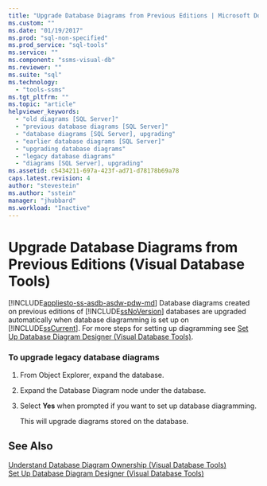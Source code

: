 ```yaml
---
title: "Upgrade Database Diagrams from Previous Editions | Microsoft Docs"
ms.custom: ""
ms.date: "01/19/2017"
ms.prod: "sql-non-specified"
ms.prod_service: "sql-tools"
ms.service: ""
ms.component: "ssms-visual-db"
ms.reviewer: ""
ms.suite: "sql"
ms.technology: 
  - "tools-ssms"
ms.tgt_pltfrm: ""
ms.topic: "article"
helpviewer_keywords: 
  - "old diagrams [SQL Server]"
  - "previous database diagrams [SQL Server]"
  - "database diagrams [SQL Server], upgrading"
  - "earlier database diagrams [SQL Server]"
  - "upgrading database diagrams"
  - "legacy database diagrams"
  - "diagrams [SQL Server], upgrading"
ms.assetid: c5434211-697a-423f-ad71-d78178b69a78
caps.latest.revision: 4
author: "stevestein"
ms.author: "sstein"
manager: "jhubbard"
ms.workload: "Inactive"
---
```

# Upgrade Database Diagrams from Previous Editions (Visual Database Tools)
[!INCLUDE[appliesto-ss-asdb-asdw-pdw-md](../../includes/appliesto-ss-asdb-asdw-pdw-md.md)]
Database diagrams created on previous editions of [!INCLUDE[ssNoVersion](../../includes/ssnoversion_md.md)] databases are upgraded automatically when database diagramming is set up on [!INCLUDE[ssCurrent](../../includes/sscurrent_md.md)]. For more steps for setting up diagramming see [Set Up Database Diagram Designer (Visual Database Tools)](../../ssms/visual-db-tools/set-up-database-diagram-designer-visual-database-tools.md).  
  
### To upgrade legacy database diagrams  
  
1.  From Object Explorer, expand the database.  
  
2.  Expand the Database Diagram node under the database.  
  
3.  Select **Yes** when prompted if you want to set up database diagramming.  
  
    This will upgrade diagrams stored on the database.  
  
## See Also  
[Understand Database Diagram Ownership (Visual Database Tools)](../../ssms/visual-db-tools/understand-database-diagram-ownership-visual-database-tools.md)  
[Set Up Database Diagram Designer (Visual Database Tools)](../../ssms/visual-db-tools/set-up-database-diagram-designer-visual-database-tools.md)  
  
